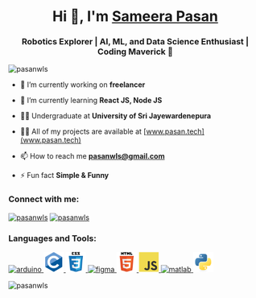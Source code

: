 <h1 align="center">Hi 👋, I'm <a href="https://linkedin.com/in/pasanwls" target="blank">Sameera Pasan</a></h1>
<h3 align="center">Robotics Explorer | AI, ML, and Data Science Enthusiast | Coding Maverick 🚀</h3>

<p align="left"> <img src="https://komarev.com/ghpvc/?username=pasanwls&label=Profile%20views&color=0e75b6&style=flat" alt="pasanwls" /> </p>

- 🔭 I’m currently working on **freelancer**

- 🌱 I’m currently learning **React JS, Node JS**

- 👨‍🎓 Undergraduate at **University of Sri Jayewardenepura**

- 👨‍💻 All of my projects are available at [www.pasan.tech](www.pasan.tech)

- 📫 How to reach me **pasanwls@gmail.com**

- ⚡ Fun fact **Simple & Funny**

<h3 align="left">Connect with me:</h3>
<p align="left">
<a href="https://linkedin.com/in/pasanwls" target="blank"><img align="center" src="https://raw.githubusercontent.com/rahuldkjain/github-profile-readme-generator/master/src/images/icons/Social/linked-in-alt.svg" alt="pasanwls" height="30" width="40" /></a>
<a href="https://www.youtube.com/c/pasanwls" target="blank"><img align="center" src="https://raw.githubusercontent.com/rahuldkjain/github-profile-readme-generator/master/src/images/icons/Social/youtube.svg" alt="pasanwls" height="30" width="40" /></a>
</p>

<h3 align="left">Languages and Tools:</h3>
<p align="left"> <a href="https://www.arduino.cc/" target="_blank" rel="noreferrer"> <img src="https://cdn.worldvectorlogo.com/logos/arduino-1.svg" alt="arduino" width="40" height="40"/> </a> <a href="https://www.cprogramming.com/" target="_blank" rel="noreferrer"> <img src="https://raw.githubusercontent.com/devicons/devicon/master/icons/c/c-original.svg" alt="c" width="40" height="40"/> </a> <a href="https://www.w3schools.com/css/" target="_blank" rel="noreferrer"> <img src="https://raw.githubusercontent.com/devicons/devicon/master/icons/css3/css3-original-wordmark.svg" alt="css3" width="40" height="40"/> </a> <a href="https://www.figma.com/" target="_blank" rel="noreferrer"> <img src="https://www.vectorlogo.zone/logos/figma/figma-icon.svg" alt="figma" width="40" height="40"/> </a> <a href="https://www.w3.org/html/" target="_blank" rel="noreferrer"> <img src="https://raw.githubusercontent.com/devicons/devicon/master/icons/html5/html5-original-wordmark.svg" alt="html5" width="40" height="40"/> </a> <a href="https://developer.mozilla.org/en-US/docs/Web/JavaScript" target="_blank" rel="noreferrer"> <img src="https://raw.githubusercontent.com/devicons/devicon/master/icons/javascript/javascript-original.svg" alt="javascript" width="40" height="40"/> </a> <a href="https://www.mathworks.com/" target="_blank" rel="noreferrer"> <img src="https://upload.wikimedia.org/wikipedia/commons/2/21/Matlab_Logo.png" alt="matlab" width="40" height="40"/> </a> <a href="https://www.python.org" target="_blank" rel="noreferrer"> <img src="https://raw.githubusercontent.com/devicons/devicon/master/icons/python/python-original.svg" alt="python" width="40" height="40"/> </a> </p>

<p><img align="center" src="https://github-readme-stats.vercel.app/api/top-langs?username=pasanwls&show_icons=true&locale=en&layout=compact" alt="pasanwls" /></p>
